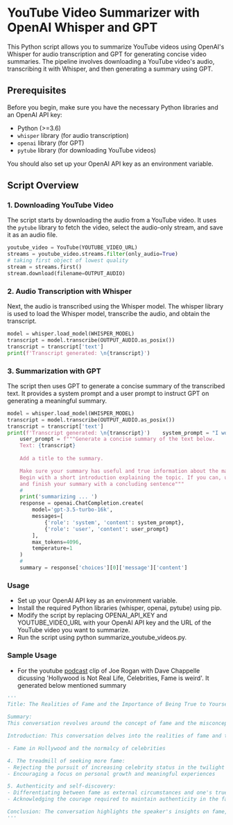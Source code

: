 # YouTube Video Summarizer with OpenAI Whisper and GPT

This Python script allows you to summarize YouTube videos using OpenAI's Whisper for audio transcription and GPT for generating concise video summaries. The pipeline involves downloading a YouTube video's audio, transcribing it with Whisper, and then generating a summary using GPT.

## Prerequisites

Before you begin, make sure you have the necessary Python libraries and an OpenAI API key:

- Python (>=3.6)
- `whisper` library (for audio transcription)
- `openai` library (for GPT)
- `pytube` library (for downloading YouTube videos)

You should also set up your OpenAI API key as an environment variable.

## Script Overview

### 1. Downloading YouTube Video

The script starts by downloading the audio from a YouTube video. It uses the `pytube` library to fetch the video, select the audio-only stream, and save it as an audio file.

```python
youtube_video = YouTube(YOUTUBE_VIDEO_URL)
streams = youtube_video.streams.filter(only_audio=True)
# taking first object of lowest quality
stream = streams.first()
stream.download(filename=OUTPUT_AUDIO)
```

### 2. Audio Transcription with Whisper

Next, the audio is transcribed using the Whisper model. The whisper library is used to load the Whisper model, transcribe the audio, and obtain the transcript.

```python
model = whisper.load_model(WHISPER_MODEL)
transcript = model.transcribe(OUTPUT_AUDIO.as_posix())
transcript = transcript['text']
print(f'Transcript generated: \n{transcript}')
```

### 3. Summarization with GPT

The script then uses GPT to generate a concise summary of the transcribed text. It provides a system prompt and a user prompt to instruct GPT on generating a meaningful summary.

```python
model = whisper.load_model(WHISPER_MODEL)
transcript = model.transcribe(OUTPUT_AUDIO.as_posix())
transcript = transcript['text']
print(f'Transcript generated: \n{transcript}')    system_prompt = "I would like for you to assume the role of a Life Coach"
    user_prompt = f"""Generate a concise summary of the text below.
    Text: {transcript}
    
    Add a title to the summary.

    Make sure your summary has useful and true information about the main points of the topic.
    Begin with a short introduction explaining the topic. If you can, use bullet points to list important details,
    and finish your summary with a concluding sentence"""
    #
    print('summarizing ... ')
    response = openai.ChatCompletion.create(
        model='gpt-3.5-turbo-16k',
        messages=[
            {'role': 'system', 'content': system_prompt},
            {'role': 'user', 'content': user_prompt}
        ],
        max_tokens=4096,
        temperature=1
    )
    #
    summary = response['choices'][0]['message']['content']
```

### Usage

- Set up your OpenAI API key as an environment variable.
- Install the required Python libraries (whisper, openai, pytube) using pip.
- Modify the script by replacing OPENAI_API_KEY and YOUTUBE_VIDEO_URL with your OpenAI API key and the URL of the YouTube video you want to summarize.
- Run the script using python summarize_youtube_videos.py.

### Sample Usage

- For the youtube [podcast](https://www.youtube.com/watch?v=GNd12j-CGeQclear) clip of Joe Rogan with Dave Chappelle dicussing 'Hollywood is Not Real Life, Celebrities, Fame is weird'. It generated below mentioned summary
```python
'''
Title: The Realities of Fame and the Importance of Being True to Yourself

Summary:
This conversation revolves around the concept of fame and the misconceptions associated with it. The speaker emphasizes that despite the glitz and glamour of Hollywood, celebrities are just like normal people, and it is unrealistic to expect them to maintain a constant facade of perfection. The conversation also explores the speaker's personal journey of self-discovery and his desire to use his success for something more meaningful. The importance of forgiveness, both towards others and oneself, is highlighted. The speaker suggests that being of service to others can bring fulfillment and challenges the notion that fame should be pursued endlessly. The conversation concludes by discussing the distinction between fame and celebrity, and the importance of staying true to oneself amidst external scrutiny. The speaker admires the courage of the person he is speaking to for being relentlessly authentic in the public eye.

Introduction: This conversation delves into the realities of fame and the speaker's desire to go beyond the superficialities of success.

- Fame in Hollywood and the normalcy of celebrities

4. The treadmill of seeking more fame:
- Rejecting the pursuit of increasing celebrity status in the twilight of one's life
- Encouraging a focus on personal growth and meaningful experiences

5. Authenticity and self-discovery:
- Differentiating between fame as external circumstances and one's true self
- Acknowledging the courage required to maintain authenticity in the face of scrutiny

Conclusion: The conversation highlights the speaker's insights on fame, the importance of self-discovery, and the need to stay true to oneself in the public eye.
'''
```

